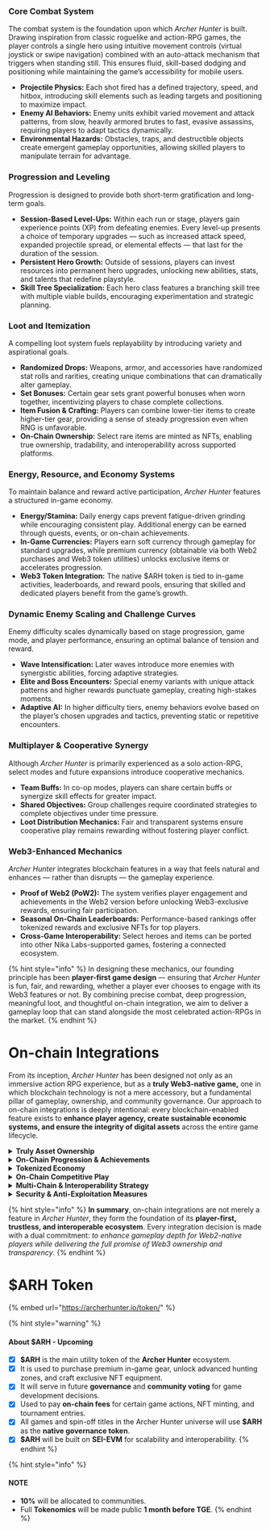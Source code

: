 ### **Core Combat System**

The combat system is the foundation upon which _Archer Hunter_ is built. Drawing inspiration from classic roguelike and action-RPG games, the player controls a single hero using intuitive movement controls (virtual joystick or swipe navigation) combined with an auto-attack mechanism that triggers when standing still. This ensures fluid, skill-based dodging and positioning while maintaining the game’s accessibility for mobile users.

- **Projectile Physics:** Each shot fired has a defined trajectory, speed, and hitbox, introducing skill elements such as leading targets and positioning to maximize impact.
- **Enemy AI Behaviors:** Enemy units exhibit varied movement and attack patterns, from slow, heavily armored brutes to fast, evasive assassins, requiring players to adapt tactics dynamically.
- **Environmental Hazards:** Obstacles, traps, and destructible objects create emergent gameplay opportunities, allowing skilled players to manipulate terrain for advantage.

### **Progression and Leveling**

Progression is designed to provide both short-term gratification and long-term goals.

- **Session-Based Level-Ups:** Within each run or stage, players gain experience points (XP) from defeating enemies. Every level-up presents a choice of temporary upgrades — such as increased attack speed, expanded projectile spread, or elemental effects — that last for the duration of the session.
- **Persistent Hero Growth:** Outside of sessions, players can invest resources into permanent hero upgrades, unlocking new abilities, stats, and talents that redefine playstyle.
- **Skill Tree Specialization:** Each hero class features a branching skill tree with multiple viable builds, encouraging experimentation and strategic planning.

### **Loot and Itemization**

A compelling loot system fuels replayability by introducing variety and aspirational goals.

- **Randomized Drops:** Weapons, armor, and accessories have randomized stat rolls and rarities, creating unique combinations that can dramatically alter gameplay.
- **Set Bonuses:** Certain gear sets grant powerful bonuses when worn together, incentivizing players to chase complete collections.
- **Item Fusion & Crafting:** Players can combine lower-tier items to create higher-tier gear, providing a sense of steady progression even when RNG is unfavorable.
- **On-Chain Ownership:** Select rare items are minted as NFTs, enabling true ownership, tradability, and interoperability across supported platforms.

### **Energy, Resource, and Economy Systems**

To maintain balance and reward active participation, _Archer Hunter_ features a structured in-game economy.

- **Energy/Stamina:** Daily energy caps prevent fatigue-driven grinding while encouraging consistent play. Additional energy can be earned through quests, events, or on-chain achievements.
- **In-Game Currencies:** Players earn soft currency through gameplay for standard upgrades, while premium currency (obtainable via both Web2 purchases and Web3 token utilities) unlocks exclusive items or accelerates progression.
- **Web3 Token Integration:** The native $ARH token is tied to in-game activities, leaderboards, and reward pools, ensuring that skilled and dedicated players benefit from the game’s growth.

### **Dynamic Enemy Scaling and Challenge Curves**

Enemy difficulty scales dynamically based on stage progression, game mode, and player performance, ensuring an optimal balance of tension and reward.

- **Wave Intensification:** Later waves introduce more enemies with synergistic abilities, forcing adaptive strategies.
- **Elite and Boss Encounters:** Special enemy variants with unique attack patterns and higher rewards punctuate gameplay, creating high-stakes moments.
- **Adaptive AI:** In higher difficulty tiers, enemy behaviors evolve based on the player’s chosen upgrades and tactics, preventing static or repetitive encounters.

### **Multiplayer & Cooperative Synergy**

Although _Archer Hunter_ is primarily experienced as a solo action-RPG, select modes and future expansions introduce cooperative mechanics.

- **Team Buffs:** In co-op modes, players can share certain buffs or synergize skill effects for greater impact.
- **Shared Objectives:** Group challenges require coordinated strategies to complete objectives under time pressure.
- **Loot Distribution Mechanics:** Fair and transparent systems ensure cooperative play remains rewarding without fostering player conflict.

### **Web3-Enhanced Mechanics**

_Archer Hunter_ integrates blockchain features in a way that feels natural and enhances — rather than disrupts — the gameplay experience.

- **Proof of Web2 (PoW2):** The system verifies player engagement and achievements in the Web2 version before unlocking Web3-exclusive rewards, ensuring fair participation.
- **Seasonal On-Chain Leaderboards:** Performance-based rankings offer tokenized rewards and exclusive NFTs for top players.
- **Cross-Game Interoperability:** Select heroes and items can be ported into other Nika Labs-supported games, fostering a connected ecosystem.

{% hint style="info" %}
In designing these mechanics, our founding principle has been **player-first game design** — ensuring that _Archer Hunter_ is fun, fair, and rewarding, whether a player ever chooses to engage with its Web3 features or not. By combining precise combat, deep progression, meaningful loot, and thoughtful on-chain integration, we aim to deliver a gameplay loop that can stand alongside the most celebrated action-RPGs in the market.
{% endhint %}

# On-chain Integrations

From its inception, _Archer Hunter_ has been designed not only as an immersive action RPG experience, but as a **truly Web3-native game,** one in which blockchain technology is not a mere accessory, but a fundamental pillar of gameplay, ownership, and community governance. Our approach to on-chain integrations is deeply intentional: every blockchain-enabled feature exists to **enhance player agency, create sustainable economic systems, and ensure the integrity of digital assets** across the entire game lifecycle.

<details>

<summary><strong>Truly Asset Ownership</strong></summary>

All in-game assets of significance, including characters, weapons, armor, skins, and rare artifacts, are issued as **fully on-chain NFTs**. This ensures:

- **True Ownership:** Once acquired, the asset is stored in the player’s own wallet, with complete transferability and tradability across supported marketplaces.
- **Cross-Game Utility:** Certain assets, especially from limited-time events or collaborations, are designed to be interoperable with partner games within our ecosystem.
- **Verifiable Scarcity:** The supply of legendary and immortal-tier NFTs is enforced at the contract level, preventing inflation or duplication.

To protect both casual and competitive players, we employ **tiered NFT frameworks**, allowing free players to participate without mandatory purchases while still incentivizing upgrades for those seeking competitive advantages or aesthetic prestige.

</details>

<details>

<summary><strong>On-Chain Progression &#x26; Achievements</strong></summary>

We introduce a system in which key player achievements, milestones, and rankings are immutably recorded on-chain.

- **Ranked Season History:** Player season standings and performance statistics are permanently verifiable.
- **Event Badges:** Special events award unique **Badges** as proof of participation or mastery.
- **Player Reputation Layer:** Future matchmaking, guild recruitment, and tournament eligibility can leverage these on-chain proofs, creating a merit-based progression system.

This design not only rewards commitment but also enables _Archer Hunter_ to become a **credential layer for competitive gaming** within Web3.

</details>

<details>

<summary><strong>Tokenized Economy</strong></summary>

The _Archer Hunter_ economy is powered by **$ARH**, our native utility token, and designed to integrate seamlessly with our dual-token reward system:

- **$ARH Token:** Used for premium upgrades, governance participation, staking, and entry into exclusive tournaments.
- **In-Game Earned Token:** A secondary reward token earned through gameplay, designed with controlled emission schedules to avoid hyperinflation.

Smart contracts govern every economic interaction, including:

- Asset sales and trades.
- Marketplace fee distribution.
- Reward payouts for PvP tournaments, guild wars, and seasonal leaderboards.
- Token buy-back and burn mechanisms for long-term value sustainability.

</details>

<details>

<summary><strong>On-Chain Competitive Play</strong></summary>

Competitive integrity is safeguarded through **on-chain tournament orchestration**:

- **Tournament Registration Contracts:** Secure participant entry and verify eligibility.
- **Prize Pool Transparency:** All prize pools are pre-funded and verifiable on-chain prior to event commencement.
- **Match Result Verification:** While core gameplay runs off-chain for performance, match results are submitted, validated, and recorded on-chain for public auditability.

This guarantees that _no manipulation of rankings, payouts, or match results is possible_, fostering trust between players, organizers, and spectators.

</details>

<details>

<summary><strong>Multi-Chain &#x26; Interoperability Strategy</strong></summary>

Although _Archer Hunter_ launches with primary deployment on our chosen mainnet, our contracts and asset standards are designed for **cross-chain interoperability**:

- **Bridging Support:** Assets can be ported to partner blockchains for access to broader marketplaces.
- **Inter-Game Portability:** Select NFTs are compatible with partner titles under the Nika Labs ecosystem.
- **Upgradeable Contracts:** The ability to integrate with future blockchain innovations without fragmenting asset ownership.

This forward-looking approach ensures that _Archer Hunter_ remains adaptable in the rapidly evolving Web3 gaming landscape.

</details>

<details>

<summary><strong>Security &#x26; Anti-Exploitation Measures</strong></summary>

Given the value of on-chain assets and tokenized rewards, _Archer Hunter_ implements **multi-layer security protocols**:

- **Audited Smart Contracts:** All core economic and asset management contracts are independently audited.
- **Bot Detection Mechanisms:** Off-chain monitoring tied to on-chain wallets to flag and suspend exploitative play.
- **Secure Marketplace Architecture:** Direct peer-to-peer trades are protected through escrow-based smart contracts.

Our objective is to **maintain economic fairness** while preserving the freedom and flexibility of player-owned assets.

</details>

{% hint style="info" %}
**In summary**, on-chain integrations are not merely a feature in _Archer Hunter_, they form the foundation of its **player-first, trustless, and interoperable ecosystem**. Every integration decision is made with a dual commitment: _to enhance gameplay depth for Web2-native players while delivering the full promise of Web3 ownership and transparency_.
{% endhint %}

# $ARH Token

{% embed url="https://archerhunter.io/token/" %}

{% hint style="warning" %}

#### About $ARH - Upcoming

- [x] **$ARH** is the main utility token of the **Archer Hunter** ecosystem.
- [x] It is used to purchase premium in-game gear, unlock advanced hunting zones, and craft exclusive NFT equipment.
- [x] It will serve in future **governance** and **community voting** for game development decisions.
- [x] Used to pay **on-chain fees** for certain game actions, NFT minting, and tournament entries.
- [x] All games and spin-off titles in the Archer Hunter universe will use **$ARH** as the **native governance token**.
- [x] **$ARH** will be built on **SEI-EVM** for scalability and interoperability.
      {% endhint %}

{% hint style="info" %}

#### NOTE

- **10%** will be allocated to communities.
- Full **Tokenomics** will be made public **1 month before TGE**.
  {% endhint %}
